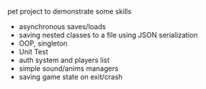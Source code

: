 pet project to demonstrate some skills
* asynchronous saves/loads
* saving nested classes to a file using JSON serialization
* OOP, singleton
* Unit Test
* auth system and players list
* simple sound/anims managers
* saving game state on exit/crash
